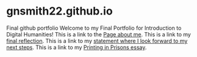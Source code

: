 # gnsmith22.github.io
Final github portfolio
Welcome to my Final Portfolio for Introduction to Digital Humanities!
This is a link to the [Page about me](aboutpage.html).
This is a link to my [final reflection](reflection.html).
This is a link to my [statement where I look forward to my next steps](lookingforward.html).
This is a link to my [Printing in Prisons essay](https://printinginprisons.org/blog/smithg/).

